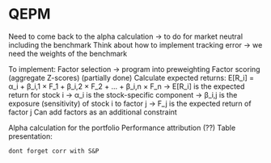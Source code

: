 # QEPM

Need to come back to the alpha calculation -> to do for market neutral including the benchmark
Think about how to implement tracking error -> we need the weights of the benchmark

To implement:
    Factor selection -> program into preweighting
    Factor scoring (aggregate Z-scores) (partially done)
    Calculate expected returns:
        E[R_i] = α_i + β_i,1 × F_1 + β_i,2 × F_2 + ... + β_i,n × F_n
        -> E[R_i] is the expected return for stock i
        -> α_i is the stock-specific component
        -> β_i,j is the exposure (sensitivity) of stock i to factor j
        -> F_j is the expected return of factor j
    Can add factors as an additional constraint


Alpha calculation for the portfolio
Performance attribution (??)
Table presentation:

    dont forget corr with S&P